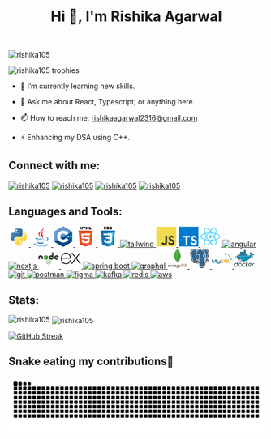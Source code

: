 <h1 align="center">Hi 👋, I'm Rishika Agarwal</h1><br>

  <p align="left"> <img src="https://komarev.com/ghpvc/?username=rishika105&label=Profile%20views&color=0e75b6&style=flat" alt="rishika105" /> </p>

<p align="left">
    <img src="https://github-trophies.vercel.app/?username=rishika105&theme=darkhub&title=MultiLanguage,Commit,Repositories,Followers,Issues,Stars,PullRequest,Reviews,Organizations&column=9" alt="rishika105 trophies" />
</p>


- 🌱 I’m currently learning new skills.
  
- 💬 Ask me about React, Typescript, or anything here.
  
- 📫 How to reach me: rishikaagarwal2316@gmail.com
  
- ⚡ Enhancing my DSA using C++.

 <h2 align="left">Connect with me:</h2>
<p align="left">
  <a href="https://www.linkedin.com/in/rishika-agarwal-b96790301" target="blank"><img align="center" src="https://raw.githubusercontent.com/rahuldkjain/github-profile-readme-generator/master/src/images/icons/Social/linked-in-alt.svg" alt="rishika105" height="30" width="40" /></a>
  <a href="https://twitter.com/rishika105" target="blank"><img align="center" src="https://raw.githubusercontent.com/rahuldkjain/github-profile-readme-generator/master/src/images/icons/Social/twitter.svg" alt="rishika105" height="30" width="40" /></a>
   <a href="https://github.com/rishika105" target="blank"><img align="center" src="https://raw.githubusercontent.com/rahuldkjain/github-profile-readme-generator/master/src/images/icons/Social/github.svg" alt="rishika105" height="30" width="40" /></a>
  <a href="https://discord.com/users/rishika0787" target="blank"><img align="center" src="https://raw.githubusercontent.com/rahuldkjain/github-profile-readme-generator/master/src/images/icons/Social/discord.svg" alt="rishika105" height="30" width="40" /></a>
  
<h2 align="left">Languages and Tools:</h2>
<p align="left"> 
  <!-- Python -->
<a href="https://www.python.org" target="_blank" title="Python">
  <img src="https://raw.githubusercontent.com/devicons/devicon/master/icons/python/python-original.svg" alt="python" width="40" height="40"/>
</a>

<!-- Java -->
<a href="https://www.java.com" target="_blank" title="Java">
  <img src="https://raw.githubusercontent.com/devicons/devicon/master/icons/java/java-original.svg" alt="java" width="40" height="40"/>
</a>

<!-- C++ -->
<a href="https://www.w3schools.com/cpp/" target="_blank" title="C++">
  <img src="https://raw.githubusercontent.com/devicons/devicon/master/icons/cplusplus/cplusplus-original.svg" alt="cplusplus" width="40" height="40"/>
</a>

<!-- HTML -->
<a href="https://developer.mozilla.org/en-US/docs/Web/HTML" target="_blank" title="HTML5">
  <img src="https://raw.githubusercontent.com/devicons/devicon/master/icons/html5/html5-original-wordmark.svg" alt="html5" width="40" height="40"/>
</a>

<!-- CSS -->
<a href="https://www.w3schools.com/css/" target="_blank" title="CSS3">
  <img src="https://raw.githubusercontent.com/devicons/devicon/master/icons/css3/css3-original-wordmark.svg" alt="css3" width="40" height="40"/>
</a>

<!-- Tailwind CSS -->
<a href="https://tailwindcss.com/" target="_blank" title="Tailwind CSS">
  <img src="https://www.vectorlogo.zone/logos/tailwindcss/tailwindcss-icon.svg" alt="tailwind" width="40" height="40"/>
</a>

<!-- JavaScript -->
<a href="https://developer.mozilla.org/en-US/docs/Web/JavaScript" target="_blank" title="JavaScript">
  <img src="https://raw.githubusercontent.com/devicons/devicon/master/icons/javascript/javascript-original.svg" alt="javascript" width="40" height="40"/>
</a>

<!-- TypeScript -->
<a href="https://www.typescriptlang.org/" target="_blank" title="TypeScript">
  <img src="https://raw.githubusercontent.com/devicons/devicon/master/icons/typescript/typescript-original.svg" alt="typescript" width="40" height="40"/>
</a>

<!-- React -->
<a href="https://reactjs.org/" target="_blank" title="React">
  <img src="https://raw.githubusercontent.com/devicons/devicon/master/icons/react/react-original.svg" alt="react" width="40" height="40"/>
</a>

<!-- Angular -->
<a href="https://angular.io/" target="_blank" title="Angular">
  <img src="https://cdn.worldvectorlogo.com/logos/angular-icon.svg" alt="angular" width="40" height="40"/>
</a>

<!-- Next.js -->
<a href="https://nextjs.org/" target="_blank" title="Next.js">
  <img src="https://cdn.jsdelivr.net/gh/devicons/devicon/icons/nextjs/nextjs-original.svg" 
       alt="nextjs" class="bg-white rounded-full p-1"  width="40" height="40"/>
</a>


<!-- Node.js -->
<a href="https://nodejs.org" target="_blank" title="Node.js">
  <img src="https://raw.githubusercontent.com/devicons/devicon/master/icons/nodejs/nodejs-original-wordmark.svg" alt="nodejs" width="40" height="40"/>
</a>

<!-- Express.js -->
<a href="https://expressjs.com/" target="_blank" title="Express.js">
  <img src="https://raw.githubusercontent.com/devicons/devicon/master/icons/express/express-original.svg" 
       alt="express" width="40" height="40"/>
</a>


<!-- Spring Boot -->
<a href="https://spring.io/projects/spring-boot" target="_blank" title="Spring Boot">
  <img src="https://www.vectorlogo.zone/logos/springio/springio-icon.svg" alt="spring boot" width="40" height="40"/>
</a>

<!-- GraphQL -->
<a href="https://graphql.org/" target="_blank" title="GraphQL">
  <img src="https://www.vectorlogo.zone/logos/graphql/graphql-icon.svg" alt="graphql" width="40" height="40"/>
</a>

<!-- MongoDB -->
<a href="https://www.mongodb.com/" target="_blank" title="MongoDB">
  <img src="https://raw.githubusercontent.com/devicons/devicon/master/icons/mongodb/mongodb-original-wordmark.svg" alt="mongodb" width="40" height="40"/>
</a>
<!-- PostgreSQL -->
<a href="https://www.postgresql.org/" target="_blank" title="PostgreSQL">
  <img src="https://raw.githubusercontent.com/devicons/devicon/master/icons/postgresql/postgresql-original.svg" alt="postgresql" width="40" height="40"/>
</a>

<!-- MySQL -->
<a href="https://www.mysql.com/" target="_blank" title="MySQL">
  <img src="https://raw.githubusercontent.com/devicons/devicon/master/icons/mysql/mysql-original-wordmark.svg" alt="mysql" width="40" height="40"/>
</a>

<!-- Docker -->
<a href="https://www.docker.com/" target="_blank" title="Docker">
  <img src="https://raw.githubusercontent.com/devicons/devicon/master/icons/docker/docker-original-wordmark.svg" alt="docker" width="40" height="40"/>
</a>


<!-- Git -->
<a href="https://git-scm.com/" target="_blank" title="Git">
  <img src="https://www.vectorlogo.zone/logos/git-scm/git-scm-icon.svg" alt="git" width="40" height="40"/>
</a>

<!-- Postman -->
<a href="https://www.postman.com/" target="_blank" title="Postman">
  <img src="https://www.vectorlogo.zone/logos/getpostman/getpostman-icon.svg" alt="postman" width="40" height="40"/>
</a>

<!-- Figma -->
<a href="https://www.figma.com/" target="_blank" title="Figma">
  <img src="https://www.vectorlogo.zone/logos/figma/figma-icon.svg" alt="figma" width="40" height="40"/>
</a>



<!-- Apache Kafka -->
<a href="https://kafka.apache.org/" target="_blank" title="Apache Kafka">
  <img src="https://www.vectorlogo.zone/logos/apache_kafka/apache_kafka-icon.svg" alt="kafka" width="40" height="40"/>
</a>

<!-- Redis -->
<a href="https://redis.io/" target="_blank" title="Redis">
  <img src="https://www.vectorlogo.zone/logos/redis/redis-icon.svg" alt="redis" width="40" height="40"/>
</a>

<!-- AWS -->
<a href="https://aws.amazon.com/" target="_blank" title="Amazon Web Services (AWS)">
  <img src="https://www.vectorlogo.zone/logos/amazon_aws/amazon_aws-icon.svg" alt="aws" width="40" height="40"/>
</a>
</p>







<h2 align="left">Stats:</h2>
<p><img align="left" src="https://github-readme-stats.vercel.app/api/top-langs?username=rishika105&show_icons=true&locale=en&layout=compact&theme=dark" alt="rishika105" /></p>

<p>&nbsp;<img align="center" src="https://github-readme-stats.vercel.app/api?username=rishika105&show_icons=true&locale=en&theme=dark" alt="rishika105" /></p>

<a href="https://git.io/streak-stats"><img src="https://github-readme-streak-stats-chi-sepia.vercel.app?user=rishika105&theme=dark" alt="GitHub Streak" /></a>

<h2 align="left">Snake eating my contributions🐍</h2>
<div align="left">
  <img alt="snake eating my contributions" src="https://raw.githubusercontent.com/rishika105/rishika105/output/github-contribution-grid-snake-dark.svg" />
</div>

